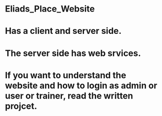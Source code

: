 # Eliads_Place_Website

# Has a client and server side.

# The server side has web srvices.


# If you want to understand the website and how to login as admin or user or trainer, read the written projcet.
